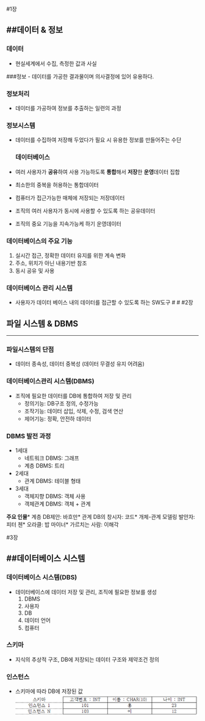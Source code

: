 #1장

##데이터 & 정보
---------------

### 데이터

-	현실세계에서 수집, 측정한 값과 사실

###정보 - 데이터를 가공한 결과물이며 의사결정에 있어 유용하다.

### 정보처리

-	데이터를 가공하여 정보를 추출하는 일련의 과정

### 정보시스템

-	데이터를 수집하여 저장해 두었다가 필요 시 유용한 정보를 만들어주는 수단

	### 데이터베이스

-	여러 사용자가 **공유**하여 사용 가능하도록 **통합**해서 **저장**한 **운영**데이터 집합

-	최소한의 중복을 허용하는 통합데이터

-	컴퓨터가 접근가능한 매체에 저장되는 저장데이터

-	조직의 여러 사용자가 동시에 사용할 수 있도록 하는 공유데이터

-	조직의 중요 기능을 지속가능케 하기 운영데이터

### 데이터베이스의 주요 기능

1.	실시간 접근, 정확한 데이터 유지를 위한 계속 변화
2.	주소, 위치가 아닌 내용기반 참조
3.	동시 공유 및 사용

### 데이터베이스 관리 시스템

-	사용자가 데이터 베이스 내의 데이터를 접근할 수 있도록 하는 SW도구 # # #2장

파일 시스템 & DBMS
------------------

---

### 파일시스템의 단점

-	데이터 종속성, 데이터 중복성 (데이터 무결성 유지 어려움)

### 데이터베이스관리 시스템(DBMS)

-	조직에 필요한 데이터를 DB에 통합하여 저장 및 관리
	-	정의기능: DB구조 정의, 수정가능
	-	조작기능: 데이터 삽입, 삭제, 수정, 검색 연산
	-	제어기능: 정확, 안전하 데이터

### DBMS 발전 과정

-	1세대
	-	네트워크 DBMS: 그래프
	-	계층 DBMS: 트리
-	2세대
	-	관계 DBMS: 테이블 형태
-	3세대
	-	객체지향 DBMS: 객체 사용
	-	객체관계 DBMS: 객체 + 관계

**주요 인물*** 계층 DB제안: 바흐만* 관계 DB의 창시자: 코드* 개체-관계 모델링 발안자: 피터 첸* 오라클: 밥 마이너* 가르치는 사람: 이해각

#3장

##데이터베이스 시스템
---------------------

### 데이터베이스 시스템(DBS)

-	데이터베이스에 데이터 저장 및 관리, 조직에 필요한 정보를 생성
	1.	DBMS
	2.	사용자
	3.	DB
	4.	데이터 언어
	5.	컴퓨터

### 스키마

-	지식의 추상적 구조, DB에 저장되는 데이터 구조와 제약조건 정의

### 인스턴스

-	스키마에 따라 DB에 저장된 값 ![mid1](mid1.png)
